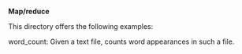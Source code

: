 **Map/reduce**

This directory offers the following examples:

  word_count: Given a text file, counts word appearances in such a file.
